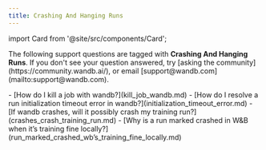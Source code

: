```yaml
---
title: Crashing And Hanging Runs 
---
```

import Card from '@site/src/components/Card';

<Card className="card-support-index">
  <p>The following support questions are tagged with <b>Crashing And Hanging Runs</b>. If you don't see 
your question answered, try [asking the community](https://community.wandb.ai/), 
or email [support@wandb.com](mailto:support@wandb.com).</p>
</Card>
- [How do I kill a job with wandb?](kill_job_wandb.md)
- [How do I resolve a run initialization timeout error in wandb?](initialization_timeout_error.md)
- [If wandb crashes, will it possibly crash my training run?](crashes_crash_training_run.md)
- [Why is a run marked crashed in W&B when it’s training fine locally?](run_marked_crashed_wb’s_training_fine_locally.md)
